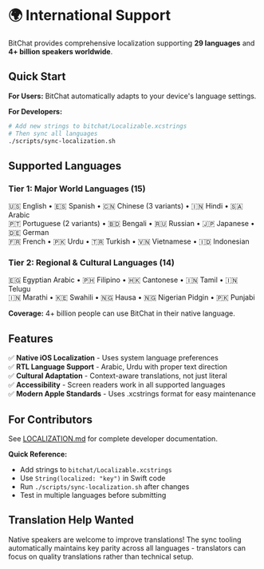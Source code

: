 # 🌍 International Support

BitChat provides comprehensive localization supporting **29 languages** and **4+ billion speakers worldwide**.

## Quick Start

**For Users:** BitChat automatically adapts to your device's language settings.

**For Developers:** 
```bash
# Add new strings to bitchat/Localizable.xcstrings
# Then sync all languages
./scripts/sync-localization.sh
```

## Supported Languages

### Tier 1: Major World Languages (15)
🇺🇸 English • 🇪🇸 Spanish • 🇨🇳 Chinese (3 variants) • 🇮🇳 Hindi • 🇸🇦 Arabic  
🇵🇹 Portuguese (2 variants) • 🇧🇩 Bengali • 🇷🇺 Russian • 🇯🇵 Japanese • 🇩🇪 German  
🇫🇷 French • 🇵🇰 Urdu • 🇹🇷 Turkish • 🇻🇳 Vietnamese • 🇮🇩 Indonesian

### Tier 2: Regional & Cultural Languages (14)
🇪🇬 Egyptian Arabic • 🇵🇭 Filipino • 🇭🇰 Cantonese • 🇮🇳 Tamil • 🇮🇳 Telugu  
🇮🇳 Marathi • 🇰🇪 Swahili • 🇳🇬 Hausa • 🇳🇬 Nigerian Pidgin • 🇵🇰 Punjabi

**Coverage:** 4+ billion people can use BitChat in their native language.

## Features

✅ **Native iOS Localization** - Uses system language preferences  
✅ **RTL Language Support** - Arabic, Urdu with proper text direction  
✅ **Cultural Adaptation** - Context-aware translations, not just literal  
✅ **Accessibility** - Screen readers work in all supported languages  
✅ **Modern Apple Standards** - Uses .xcstrings format for easy maintenance

## For Contributors

See [LOCALIZATION.md](LOCALIZATION.md) for complete developer documentation.

**Quick Reference:**
- Add strings to `bitchat/Localizable.xcstrings`
- Use `String(localized: "key")` in Swift code  
- Run `./scripts/sync-localization.sh` after changes
- Test in multiple languages before submitting

## Translation Help Wanted

Native speakers are welcome to improve translations! The sync tooling automatically maintains key parity across all languages - translators can focus on quality translations rather than technical setup.